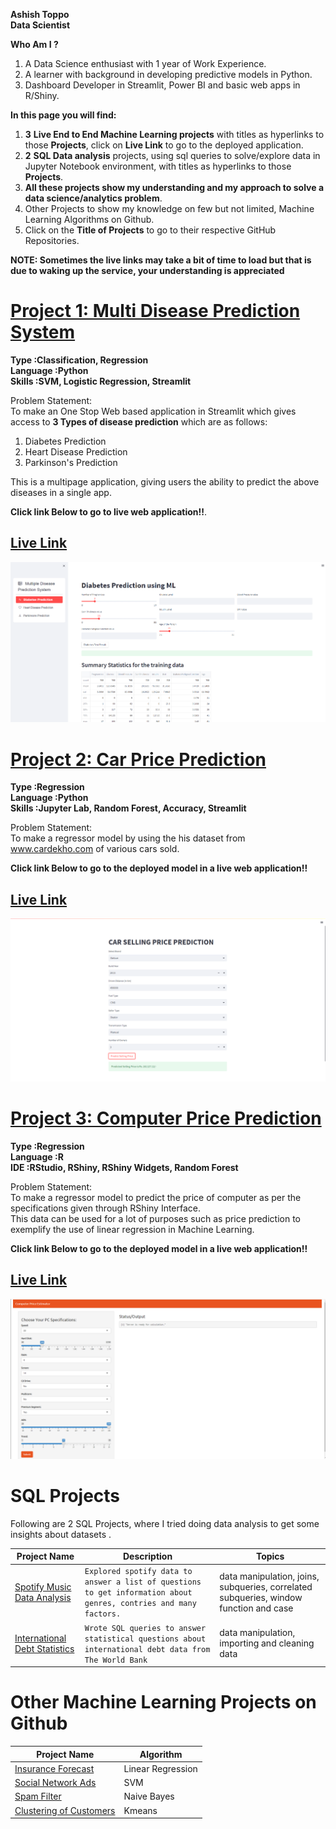 **Ashish Toppo**  
**Data Scientist**  

**Who Am I ?**   
1. A Data Science enthusiast with 1 year of Work Experience.
2. A learner with background in developing predictive models in Python.
3. Dashboard Developer in Streamlit, Power BI and basic web apps in R/Shiny. 

**In this page you will find:**  
1. **3** **Live End to End Machine Learning projects** with titles as hyperlinks to those **Projects**, click on **Live Link** to go to the deployed application.  
2. **2** **SQL Data analysis** projects, using sql queries to solve/explore data in Jupyter Notebook environment, with titles as hyperlinks to those **Projects**.  
3. **All these projects show my understanding and my approach to solve a data science/analytics problem**.  
4. Other Projects to show my knowledge on few but not limited, Machine Learning Algorithms on Github.  
5. Click on the **Title of Projects** to go to their respective GitHub Repositories.  
  
**NOTE: Sometimes the live links may take a bit of time to load but that is due to waking up the service, your understanding is appreciated** 

# [Project 1: Multi Disease Prediction System](https://github.com/Tashish97/multiDiseasePredict)
**Type      :Classification, Regression**   
**Language  :Python**  
**Skills    :SVM, Logistic Regression, Streamlit**  
 
Problem Statement:  
To make an One Stop Web based application in Streamlit which gives access to **3 Types of disease prediction** which are as follows:  
1. Diabetes Prediction  
2. Heart Disease Prediction  
3. Parkinson's Prediction  
  
  This is a multipage application, giving users the ability to predict the above diseases in a single app.  

**Click link Below to go to live web application!!**. 
## [Live Link](https://tashish97-multidiseasepredict-app-z1stmq.streamlit.app/)  

![](images/mdp.PNG)  

# [Project 2: Car Price Prediction](https://github.com/Tashish97/Car_Price_Prediction_v2)
**Type      :Regression**  
**Language  :Python**  
**Skills    :Jupyter Lab, Random Forest, Accuracy, Streamlit**  
 
Problem Statement:  
To make a regressor model by using the his dataset from www.cardekho.com of various cars sold.  
  
**Click link Below to go to the deployed model in a live web application!!**   
## [Live Link](https://cpp-sqg7.onrender.com/)  

![](images/cpp.PNG)  

# [Project 3: Computer Price Prediction](https://github.com/Tashish97/Model1)
**Type      :Regression**  
**Language  :R**   
**IDE       :RStudio, RShiny, RShiny Widgets, Random Forest**  
 
Problem Statement:  
To make a regressor model to predict the price of computer as per the specifications given through RShiny Interface.  
This data can be used for a lot of purposes such as price prediction to exemplify the use of linear regression in Machine Learning.  

**Click link Below to go to the deployed model in a live web application!!**   
## [Live Link](https://tashish97.shinyapps.io/computerpp/)  

![](images/ppp.png)  

# SQL Projects  
  
Following are 2 SQL Projects, where I tried doing data analysis to get some insights about datasets .  

**Project Name**  | **Description**   |  **Topics**
------------- | ------------- | ------------------
[Spotify Music Data Analysis](https://github.com/Tashish97/sql-projects/tree/main/music-store-sql)  | `Explored spotify data to answer a list of questions to get information about genres, contries and many factors.` | data manipulation, joins, subqueries, correlated subqueries, window function and case
[International Debt Statistics](https://github.com/Tashish97/sql-projects/tree/main/international-debt)  | `Wrote SQL queries to answer statistical questions about international debt data from The World Bank`  | data manipulation, importing and cleaning data  
  
  

# Other Machine Learning Projects on Github  

**Project Name**  | **Algorithm**    
------------- | ------------- 
[Insurance Forecast ](https://github.com/Tashish97/Linear-Regression)  | Linear Regression  
[Social Network Ads ](https://github.com/Tashish97/SVM)  |  SVM  
[Spam Filter](https://github.com/Tashish97/Naive-Bayes-NLP-)  |  Naive Bayes 
[Clustering of Customers](https://github.com/Tashish97/KMeans)  | Kmeans  
